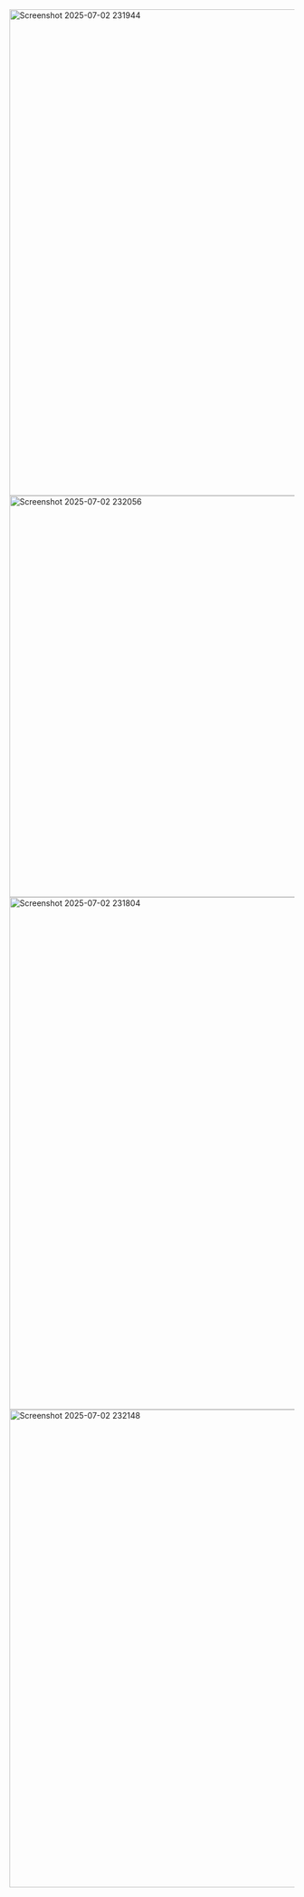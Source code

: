 <img width="859" alt="Screenshot 2025-07-02 231944" src="https://github.com/user-attachments/assets/e57fb499-5ff3-4f0a-9075-74decc8a3e14" />
<img width="709" alt="Screenshot 2025-07-02 232056" src="https://github.com/user-attachments/assets/0ff901c9-21a7-4af7-9ea0-1a056b4d037a" />
<img width="905" alt="Screenshot 2025-07-02 231804" src="https://github.com/user-attachments/assets/6057e5d4-698b-4ae7-baa0-e0a0d75b67f9" />
<img width="844" alt="Screenshot 2025-07-02 232148" src="https://github.com/user-attachments/assets/ee5d955f-c7d0-4dcb-bb78-6e76788d14da" />
